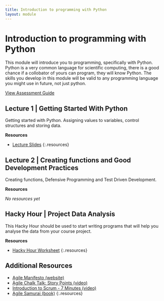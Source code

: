 ```yaml
---
title: Introduction to programming with Python
layout: module
---
```



# Introduction to programming with Python

This module will introduce you to programming, specifically with Python. Python is a very common language for scientific computing, there is a good chance if a collobator of yours can program, they will know Python. The skills you develop in this module will be valid to any programming language you might use in future, not just python.     

[View Assessment Guide](assessment.html)




## Lecture 1 | Getting Started With Python

Getting started with Python. Assigning values to variables, control structures and storing data.


**Resources**

- [Lecture Slides](http://linkhere.com)
{:.resources}



## Lecture 2 | Creating functions and Good Development Practices

Creating functions, Defensive Programming and Test Driven Development.

**Resources**

_No resources yet_




## Hacky Hour | Project Data Analysis

This Hacky Hour should be used to start writing programs that will help you analyse the data from your course project. 

**Resources**

- [Hacky Hour Worksheet](hacky-hour-worksheet.html)
{:.resources}









## Additional Resources

- [Agile Manifesto (website)](http://agilemanifesto.org/)
- [Agile Chalk Talk: Story Points (video)](https://www.youtube.com/watch?v=90Xx8QVnXRc)
- [Introduction to Scrum - 7 Minutes (video)](https://www.youtube.com/watch?v=9TycLR0TqFA)
- [Agile Samurai (book)](TODO)
{:.resources}


